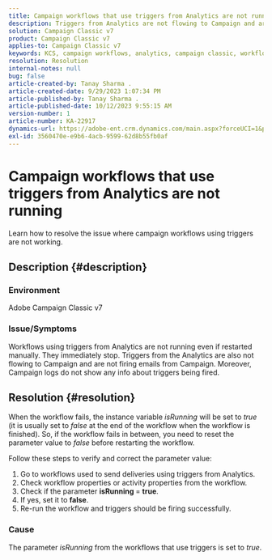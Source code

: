 ```yaml
---
title: Campaign workflows that use triggers from Analytics are not running
description: Triggers from Analytics are not flowing to Campaign and are not sending emails from Campaign.
solution: Campaign Classic v7
product: Campaign Classic v7
applies-to: Campaign Classic v7
keywords: KCS, campaign workflows, analytics, campaign classic, workflow, triggers, isRunning
resolution: Resolution
internal-notes: null
bug: false
article-created-by: Tanay Sharma .
article-created-date: 9/29/2023 1:07:34 PM
article-published-by: Tanay Sharma .
article-published-date: 10/12/2023 9:55:15 AM
version-number: 1
article-number: KA-22917
dynamics-url: https://adobe-ent.crm.dynamics.com/main.aspx?forceUCI=1&pagetype=entityrecord&etn=knowledgearticle&id=e0b69a23-c95e-ee11-be6f-6045bd0065f9
exl-id: 3560470e-e9b6-4acb-9599-62d8b55fb0af
---
```

# Campaign workflows that use triggers from Analytics are not running


Learn how to resolve the issue where campaign workflows using triggers are not working.

## Description {#description}


### Environment

Adobe Campaign Classic v7



### Issue/Symptoms

Workflows using triggers from Analytics are not running even if restarted manually. They immediately stop. Triggers from the Analytics are also not flowing to Campaign and are not firing emails from Campaign. Moreover, Campaign logs do not show any info about triggers being fired.


## Resolution {#resolution}


When the workflow fails, the instance variable *isRunning* will be set to *true* (it is usually set to *false* at the end of the workflow when the workflow is finished). So, if the workflow fails in between, you need to reset the parameter value to *false* before restarting the workflow.

Follow these steps to verify and correct the parameter value:

1. Go to workflows used to send deliveries using triggers from Analytics.
2. Check workflow properties or activity properties from the workflow.
3. Check if the parameter <b>isRunning </b>= <b>true</b>.
4. If yes, set it to <b>false</b>.
5. Re-run the workflow and triggers should be firing successfully.


### Cause

The parameter *isRunning* from the workflows that use triggers is set to *true*.
